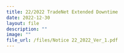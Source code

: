 ```yaml
---
title: 22/2022 TradeNet Extended Downtime
date: 2022-12-30
layout: file
description: ""
image: ""
file_url: /files/Notice 22_2022_Ver_1.pdf
---
```

